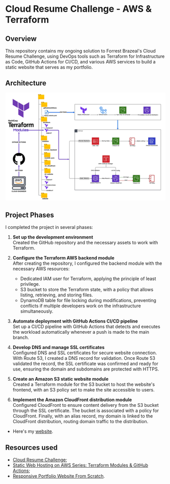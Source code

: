 # Cloud Resume Challenge - AWS & Terraform

## Overview

This repository contains my ongoing solution to Forrest Brazeal's Cloud Resume Challenge, using DevOps tools such as Terraform for Infrastructure as Code, GitHub Actions for CI/CD, and various AWS services to build a static website that serves as my portfolio.

## Architecture

![AWS Cloud Resume Challenge Flowchart](https://github.com/antoniodc1995/aws-terraform-module-static-website-cicd/blob/main/aws-terraform-architecture.png)

## Project Phases

I completed the project in several phases:

1. **Set up the development environment**  
   Created the GitHub repository and the necessary assets to work with Terraform.

2. **Configure the Terraform AWS backend module**  
   After creating the repository, I configured the backend module with the necessary AWS resources:
   - Dedicated IAM user for Terraform, applying the principle of least privilege.
   - S3 bucket to store the Terraform state, with a policy that allows listing, retrieving, and storing files.
   - DynamoDB table for file locking during modifications, preventing conflicts if multiple developers work on the infrastructure simultaneously.

3. **Automate deployment with GitHub Actions CI/CD pipeline**  
   Set up a CI/CD pipeline with GitHub Actions that detects and executes the workload automatically whenever a push is made to the main branch.

4. **Develop DNS and manage SSL certificates**  
   Configured DNS and SSL certificates for secure website connection. With Route 53, I created a DNS record for validation. Once Route 53 validated the record, the SSL certificate was confirmed and ready for use, ensuring the domain and subdomains are protected with HTTPS.

5. **Create an Amazon S3 static website module**  
   Created a Terraform module for the S3 bucket to host the website's frontend, with an S3 policy set to make the site accessible to users.

6. **Implement the Amazon CloudFront distribution module**  
   Configured CloudFront to ensure content delivery from the S3 bucket through the SSL certificate. The bucket is associated with a policy for CloudFront. Finally, with an alias record, my domain is linked to the CloudFront distribution, routing domain traffic to the distribution.

- Here's my [website](https://antoniodececio.com/).

## Resources used

- [Cloud Resume Challenge](https://cloudresumechallenge.dev/);
- [ Static Web Hosting on AWS Series: Terraform Modules & GitHub Actions](https://www.youtube.com/playlist?list=PLfmMgg_VrrlAz4s0UxLCdgZlcw2iCqVrD);
- [Responsive Portfolio Website From Scratch](https://www.youtube.com/watch?v=ldwlOzRvYOU&list=LL&index=13&t=6401s&ab_channel=HowtoBecomeaDeveloper).